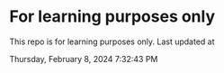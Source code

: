 # For learning purposes only
This repo is for learning purposes only.
Last updated at

Thursday, February 8, 2024 7:32:43 PM

